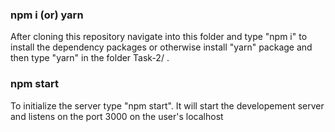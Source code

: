 ### npm i (or) yarn

After cloning this repository navigate into this folder and type "npm i" to install the dependency packages or otherwise install "yarn" package and then type "yarn" in the folder Task-2/  .

### npm start

To initialize the server type "npm start". It will start the developement server and listens on the port 3000 on the user's localhost

